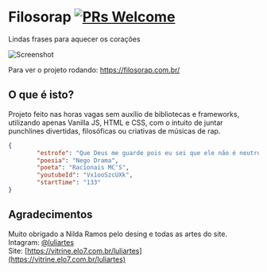 # Filosorap [![PRs Welcome](https://img.shields.io/badge/PRs-welcome-brightgreen.svg?style=flat-square)](http://makeapullrequest.com)
Lindas frases para aquecer os corações

![Screenshot](img/screenshot.png?raw=true "Screenshot")

Para ver o projeto rodando: https://filosorap.com.br/

## O que é isto?
Projeto feito nas horas vagas sem auxílio de bibliotecas e frameworks, utilizando apenas Vanilla JS, HTML e CSS, com o intuito de juntar punchlines divertidas, filosóficas ou criativas de músicas de rap.


```JSON
{
        "estrofe": "Que Deus me guarde pois eu sei que ele não é neutro, vigia os ricos, mas ama os que vem do gueto",
        "poesia": "Nego Drama",
        "poeta": "Racionais MC'S",
        "youtubeId": "Vx1ooSzcUXk",
        "startTime": "133"
}
```

## Agradecimentos
Muito obrigado a Nilda Ramos pelo desing e todas as artes do site.<br>
Intagram: [@luliartes](https://www.instagram.com/luliartes/)<br>
Site: [https://vitrine.elo7.com.br/luliartes](https://vitrine.elo7.com.br/luliartes)
